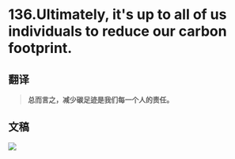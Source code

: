 # 136.Ultimately, it's up to all of us individuals to reduce our carbon footprint.

## 翻译

> **总而言之，减少碳足迹是我们每一个人的责任。**

## 文稿

![](https://cdn.jsdelivr.net/gh/imtianx/speaking180/img/136.jpg)

